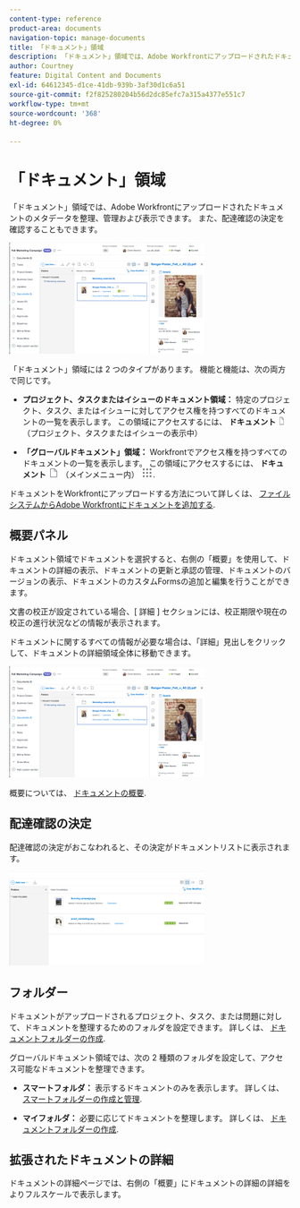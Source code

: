 ```yaml
---
content-type: reference
product-area: documents
navigation-topic: manage-documents
title: 「ドキュメント」領域
description: 「ドキュメント」領域では、Adobe Workfrontにアップロードされたドキュメントのメタデータを整理、管理および表示できます。 また、配達確認の決定を確認することもできます。
author: Courtney
feature: Digital Content and Documents
exl-id: 64612345-d1ce-41db-939b-3af30d1c6a51
source-git-commit: f2f825280204b56d2dc85efc7a315a4377e551c7
workflow-type: tm+mt
source-wordcount: '368'
ht-degree: 0%

---
```


# 「ドキュメント」領域

「ドキュメント」領域では、Adobe Workfrontにアップロードされたドキュメントのメタデータを整理、管理および表示できます。 また、配達確認の決定を確認することもできます。

![](assets/documents-area-v2-350x199.png)

「ドキュメント」領域には 2 つのタイプがあります。 機能と機能は、次の両方で同じです。

* **プロジェクト、タスクまたはイシューのドキュメント領域：** 特定のプロジェクト、タスク、またはイシューに対してアクセス権を持つすべてのドキュメントの一覧を表示します。 この領域にアクセスするには、 **ドキュメント** ![](assets/document-icon-12x14.png) （プロジェクト、タスクまたはイシューの表示中）

* **「グローバルドキュメント」領域：** Workfrontでアクセス権を持つすべてのドキュメントの一覧を表示します。 この領域にアクセスするには、 **ドキュメント** ![](assets/document-icon.png) （メインメニュー内） ![](assets/main-menu-icon.png).

ドキュメントをWorkfrontにアップロードする方法について詳しくは、 [ファイルシステムからAdobe Workfrontにドキュメントを追加する](../../documents/adding-documents-to-workfront/add-documents-from-file-system.md).

## 概要パネル

ドキュメント領域でドキュメントを選択すると、右側の「概要」を使用して、ドキュメントの詳細の表示、ドキュメントの更新と承認の管理、ドキュメントのバージョンの表示、ドキュメントのカスタムFormsの追加と編集を行うことができます。

文書の校正が設定されている場合、[ 詳細 ] セクションには、校正期限や現在の校正の進行状況などの情報が表示されます。

ドキュメントに関するすべての情報が必要な場合は、「詳細」見出しをクリックして、ドキュメントの詳細領域全体に移動できます。

![](assets/documents-area-v2-350x199.png)

概要については、 [ドキュメントの概要](../../documents/managing-documents/summary-for-documents.md).

## 配達確認の決定

配達確認の決定がおこなわれると、その決定がドキュメントリストに表示されます。

![](assets/proof-decision---doc-list-350x168.png)

## フォルダー

ドキュメントがアップロードされるプロジェクト、タスク、または問題に対して、ドキュメントを整理するためのフォルダを設定できます。 詳しくは、 [ドキュメントフォルダーの作成](../../documents/organizing-documents/create-documents-folder.md).

グローバルドキュメント領域では、次の 2 種類のフォルダを設定して、アクセス可能なドキュメントを整理できます。

* **スマートフォルダ：** 表示するドキュメントのみを表示します。 詳しくは、 [スマートフォルダーの作成と管理](../../documents/organizing-documents/create-manage-smart-folders.md).

* **マイフォルダ：** 必要に応じてドキュメントを整理します。 詳しくは、 [ドキュメントフォルダーの作成](../../documents/organizing-documents/create-documents-folder.md).

## 拡張されたドキュメントの詳細

ドキュメントの詳細ページでは、右側の「概要」にドキュメントの詳細の詳細をよりフルスケールで表示します。
